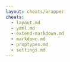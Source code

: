```yaml
---
layout: cheats/wrapper
cheats:
  - layout.md
  - yaml.md
  - extend-markdown.md
  - markdown.md
  - proptypes.md
  - settings.md
---
```

